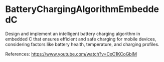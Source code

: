 # BatteryChargingAlgorithmEmbeddedC
Design and implement an intelligent battery charging algorithm in embedded C that ensures efficient and safe charging for mobile devices, considering factors like battery health, temperature, and charging profiles.









References:
https://www.youtube.com/watch?v=CxC1KCoGbIM
